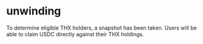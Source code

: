 # unwinding
To determine eligible THX holders, a snapshot has been taken. Users will be able to claim USDC directly against their THX holdings.

